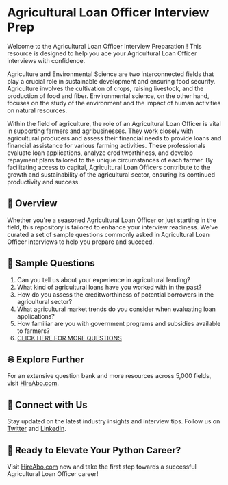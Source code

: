 # Agricultural Loan Officer Interview Prep

Welcome to the Agricultural Loan Officer Interview Preparation ! This resource is designed to help you ace your Agricultural Loan Officer interviews with confidence.

Agriculture and Environmental Science are two interconnected fields that play a crucial role in sustainable development and ensuring food security. Agriculture involves the cultivation of crops, raising livestock, and the production of food and fiber. Environmental science, on the other hand, focuses on the study of the environment and the impact of human activities on natural resources.

Within the field of agriculture, the role of an Agricultural Loan Officer is vital in supporting farmers and agribusinesses. They work closely with agricultural producers and assess their financial needs to provide loans and financial assistance for various farming activities. These professionals evaluate loan applications, analyze creditworthiness, and develop repayment plans tailored to the unique circumstances of each farmer. By facilitating access to capital, Agricultural Loan Officers contribute to the growth and sustainability of the agricultural sector, ensuring its continued productivity and success.

## 🚀 Overview

Whether you're a seasoned Agricultural Loan Officer or just starting in the field, this repository is tailored to enhance your interview readiness. We've curated a set of sample questions commonly asked in Agricultural Loan Officer interviews to help you prepare and succeed.

## 📝 Sample Questions

1. Can you tell us about your experience in agricultural lending?
2. What kind of agricultural loans have you worked with in the past?
3. How do you assess the creditworthiness of potential borrowers in the agricultural sector?
4. What agricultural market trends do you consider when evaluating loan applications?
5. How familiar are you with government programs and subsidies available to farmers?
6. [CLICK HERE FOR MORE QUESTIONS](https://hireabo.com/job/10_0_23/Agricultural%20Loan%20Officer)

## 🌐 Explore Further

For an extensive question bank and more resources across 5,000 fields, visit [HireAbo.com](https://www.hireabo.com).

## 📱 Connect with Us

Stay updated on the latest industry insights and interview tips. Follow us on [Twitter](https://twitter.com/hireabo) and [LinkedIn](https://www.linkedin.com/in/hire-abo-3609972a8/).

## 🚀 Ready to Elevate Your Python Career?

Visit [HireAbo.com](https://www.hireabo.com) now and take the first step towards a successful Agricultural Loan Officer career!